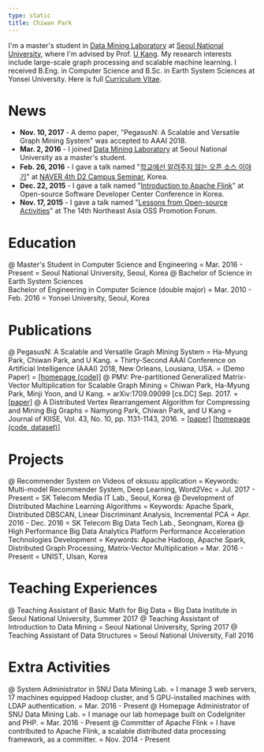 ```yaml
---
type: static
title: Chiwan Park
---
```


I'm a master's student in [Data Mining Laboratory](https://datalab.snu.ac.kr/) at [Seoul National University](
http://en.snu.ac.kr), where I'm advised by Prof. [U Kang](https://datalab.snu.ac.kr/~ukang). My research interests
include large-scale graph processing and scalable machine learning. I received B.Eng. in Computer Science and B.Sc. in
Earth System Sciences at Yonsei University. Here is full [Curriculum Vitae](http://bit.ly/chiwanpark-cv).

# News
* **Nov. 10, 2017** - A demo paper, "PegasusN: A Scalable and Versatile Graph Mining System" was accepted to AAAI 2018.
* **Mar. 2, 2016** - I joined [Data Mining Laboratory](http://datalab.snu.ac.kr) at Seoul National University as
  a master's student.
* **Feb. 26, 2016** - I gave a talk named "[학교에선 알려주지 않는 오픈 소스 이야기](http://j.mp/d2-campus-seminar-4th-park)"
  at [NAVER 4th D2 Campus Seminar](http://d2.naver.com/news/2137145), Korea.
* **Dec. 22, 2015** - I gave a talk named "[Introduction to Apache Flink](http://j.mp/ossdevconf-2015-park)"
  at Open-source Software Developer Center Conference in Korea.
* **Nov. 17, 2015** - I gave a talk named "[Lessons from Open-source Activities](http://j.mp/cjkossforum-2015-park)"
  at The 14th Northeast Asia OSS Promotion Forum.

# Education
@ Master's Student in Computer Science and Engineering
= Mar. 2016 - Present
= Seoul National University, Seoul, Korea
@ Bachelor of Science in Earth System Sciences<br/>Bachelor of Engineering in Computer Science (double major)
= Mar. 2010 - Feb. 2016
= Yonsei University, Seoul, Korea

# Publications
@ PegasusN: A Scalable and Versatile Graph Mining System
= Ha-Myung Park, Chiwan Park, and U Kang.
= Thirty-Second AAAI Conference on Artificial Intelligence (AAAI) 2018, New Orleans, Lousiana, USA.
= (Demo Paper)
= [[homepage (code)]](https://datalab.snu.ac.kr/pegasusn)
@ PMV: Pre-partitioned Generalized Matrix-Vector Multiplication for Scalable Graph Mining
= Chiwan Park, Ha-Myung Park, Minji Yoon, and U Kang.
= arXiv:1709.09099 [cs.DC] Sep. 2017.
= [[paper]](https://arxiv.org/abs/1709.09099)
@ A Distributed Vertex Rearrangement Algorithm for Compressing and Mining Big Graphs
= Namyong Park, Chiwan Park, and U Kang
= Journal of KIISE, Vol. 43, No. 10, pp. 1131-1143, 2016.
= [[paper]](https://datalab.snu.ac.kr/dslashburn/dslashburn.pdf) [[homepage (code, dataset)]](
  https://datalab.snu.ac.kr/dslashburn/)

# Projects
@ Recommender System on Videos of oksusu application
= Keywords: Multi-model Recommender System, Deep Learning, Word2Vec
= Jul. 2017 - Present
= SK Telecom Media IT Lab., Seoul, Korea
@ Development of Distributed Machine Learning Algorithms
= Keywords: Apache Spark, Distributed DBSCAN, Linear Discriminant Analysis, Incremental PCA
= Apr. 2016 - Dec. 2016
= SK Telecom Big Data Tech Lab., Seongnam, Korea
@ High Performance Big Data Analytics Platform Performance Acceleration Technologies Development
= Keywords: Apache Hadoop, Apache Spark, Distributed Graph Processing, Matrix-Vector Multiplication
= Mar. 2016 - Present
= UNIST, Ulsan, Korea

# Teaching Experiences
@ Teaching Assistant of Basic Math for Big Data
= Big Data Institute in Seoul National University, Summer 2017
@ Teaching Assistant of Introduction to Data Mining
= Seoul National University, Spring 2017
@ Teaching Assistant of Data Structures
= Seoul National University, Fall 2016

# Extra Activities
@ System Administrator in SNU Data Mining Lab.
= I manage 3 web servers, 17 machines equipped Hadoop cluster, and 5 GPU-installed machines with LDAP authentication.
= Mar. 2016 - Present
@ Homepage Administrator of SNU Data Mining Lab.
= I manage our lab homepage built on CodeIgniter and PHP.
= Mar. 2016 - Present
@ Committer of Apache Flink
= I have contributed to Apache Flink, a scalable distributed data processing framework, as a committer.
= Nov. 2014 - Present
